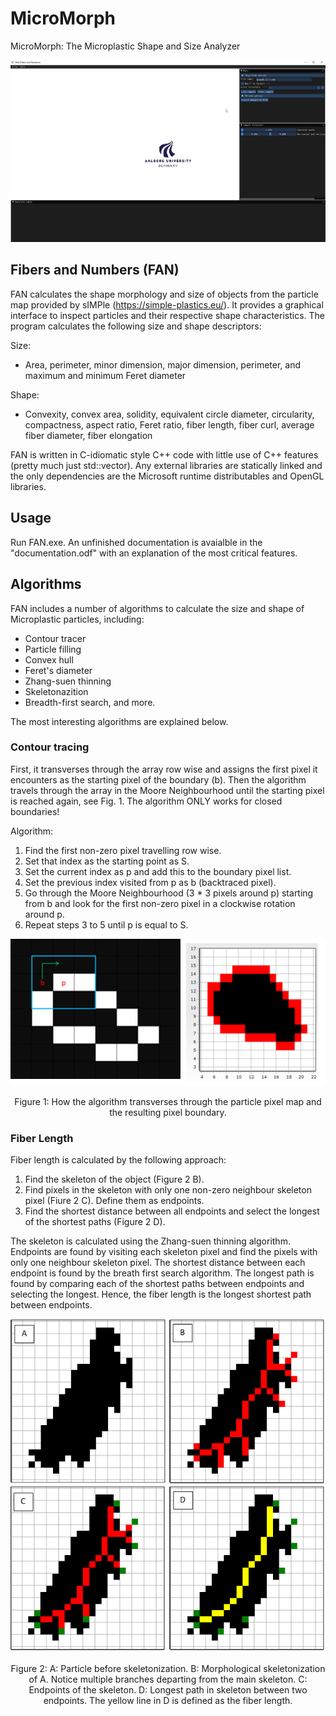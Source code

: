 # MicroMorph

MicroMorph: The Microplastic Shape and Size Analyzer

![](microMorph.gif)

## Fibers and Numbers (FAN)

FAN calculates the shape morphology and size of objects from the particle map provided by sIMPle (https://simple-plastics.eu/). It provides a graphical interface to inspect particles and their respective shape characteristics. The program calculates the following size and shape descriptors:

Size:
* Area, perimeter, minor dimension, major dimension, perimeter, and maximum and minimum Feret diameter

Shape:
* Convexity, convex area, solidity, equivalent circle diameter, circularity, compactness, aspect ratio, Feret ratio, fiber length, fiber curl, average fiber diameter, fiber elongation

FAN is written in C-idiomatic style C++ code with little use of C++ features (pretty much just std::vector). Any external libraries are statically linked and the only dependencies are the Microsoft runtime distributables and OpenGL libraries.


## Usage

Run FAN.exe. An unfinished documentation is avaialble in the "documentation.odf" with an explanation of the most critical features. 

## Algorithms

FAN includes a number of algorithms to calculate the size and shape of Microplastic particles, including:

* Contour tracer
* Particle filling
* Convex hull
* Feret's diameter
* Zhang-suen thinning
* Skeletonazition
* Breadth-first search, and more. 

The most interesting algorithms are explained below. 

### Contour tracing

First, it transverses through the array row wise and assigns the first pixel it encounters as the starting pixel of the boundary (b). Then the algorithm travels through the array in the Moore Neighbourhood until the starting pixel is reached again, see Fig. 1. The algorithm ONLY works for closed boundaries!

Algorithm:
1. Find the first non-zero pixel travelling row wise.
2. Set that index as the starting point as S.
3. Set the current index as p and add this to the boundary pixel list.
4. Set the previous index visited from p as b (backtraced pixel).
5. Go through the Moore Neighbourhood (3 * 3 pixels around p) starting from b and look for the first non-zero pixel in a clockwise rotation around p.
6. Repeat steps 3 to 5 until p is equal to S.

<p align="center">
<img src="fig01.png">
<figcaption align = "center">Figure 1: How the algorithm transverses through the particle pixel map and the resulting pixel boundary.</figcaption>
</p>

### Fiber Length

Fiber length is calculated by the following approach:

1. Find the skeleton of the object (Figure 2 B).
2. Find pixels in the skeleton with only one non-zero neighbour skeleton pixel (Fiure 2 C). Define them as endpoints.
3. Find the shortest distance between all endpoints and select the longest of the shortest paths (Figure 2 D).

The skeleton is calculated using the Zhang-suen thinning algorithm. Endpoints are found by visiting each skeleton pixel and find the pixels with only one neighbour skeleton pixel. The shortest distance between each endpoint is found by the breath first search algorithm. The longest path is found by comparing each of the shortest paths between endpoints and selecting the longest. Hence, the fiber length is the longest shortest path between endpoints.

<p align="center">
<img src="fig02.png">
<figcaption align = "center">Figure 2: A: Particle before skeletonization. B: Morphological skeletonization of A. Notice multiple branches departing from the main skeleton. C: Endpoints of the skeleton. D: Longest path in skeleton between two endpoints. The yellow line in D is defined as the fiber length.</figcaption>
</p>







